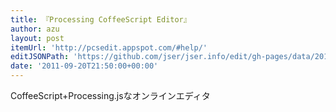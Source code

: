 ```yaml
---
title: 『Processing CoffeeScript Editor』
author: azu
layout: post
itemUrl: 'http://pcsedit.appspot.com/#help/'
editJSONPath: 'https://github.com/jser/jser.info/edit/gh-pages/data/2011/09/index.json'
date: '2011-09-20T21:50:00+00:00'
---
```

CoffeeScript+Processing.jsなオンラインエディタ
